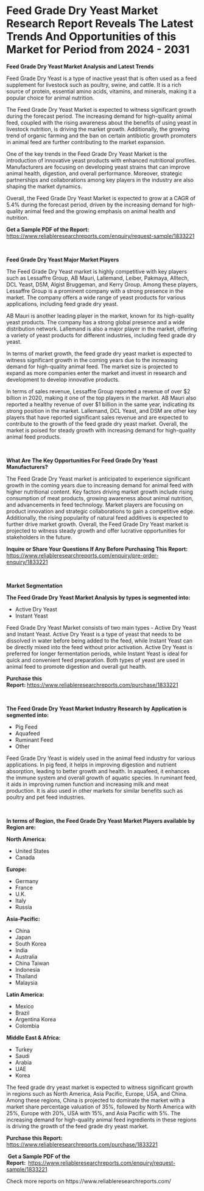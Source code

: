 <p><h1>Feed Grade Dry Yeast Market Research Report Reveals The Latest Trends And Opportunities of this Market for Period from 2024 - 2031</h1></p><p><strong>Feed Grade Dry Yeast Market Analysis and Latest Trends</strong></p>
<p><p>Feed Grade Dry Yeast is a type of inactive yeast that is often used as a feed supplement for livestock such as poultry, swine, and cattle. It is a rich source of protein, essential amino acids, vitamins, and minerals, making it a popular choice for animal nutrition.</p><p>The Feed Grade Dry Yeast Market is expected to witness significant growth during the forecast period. The increasing demand for high-quality animal feed, coupled with the rising awareness about the benefits of using yeast in livestock nutrition, is driving the market growth. Additionally, the growing trend of organic farming and the ban on certain antibiotic growth promoters in animal feed are further contributing to the market expansion.</p><p>One of the key trends in the Feed Grade Dry Yeast Market is the introduction of innovative yeast products with enhanced nutritional profiles. Manufacturers are focusing on developing yeast strains that can improve animal health, digestion, and overall performance. Moreover, strategic partnerships and collaborations among key players in the industry are also shaping the market dynamics.</p><p>Overall, the Feed Grade Dry Yeast Market is expected to grow at a CAGR of 5.4% during the forecast period, driven by the increasing demand for high-quality animal feed and the growing emphasis on animal health and nutrition.</p></p>
<p><strong>Get a Sample PDF of the Report:&nbsp;</strong> <a href="https://www.reliableresearchreports.com/enquiry/request-sample/1833221">https://www.reliableresearchreports.com/enquiry/request-sample/1833221</a></p>
<p>&nbsp;</p>
<p><strong>Feed Grade Dry Yeast Major Market Players</strong></p>
<p><p>The Feed Grade Dry Yeast market is highly competitive with key players such as Lessaffre Group, AB Mauri, Lallemand, Leiber, Pakmaya, Alltech, DCL Yeast, DSM, Algist Bruggeman, and Kerry Group. Among these players, Lessaffre Group is a prominent company with a strong presence in the market. The company offers a wide range of yeast products for various applications, including feed grade dry yeast.</p><p>AB Mauri is another leading player in the market, known for its high-quality yeast products. The company has a strong global presence and a wide distribution network. Lallemand is also a major player in the market, offering a variety of yeast products for different industries, including feed grade dry yeast.</p><p>In terms of market growth, the feed grade dry yeast market is expected to witness significant growth in the coming years due to the increasing demand for high-quality animal feed. The market size is projected to expand as more companies enter the market and invest in research and development to develop innovative products.</p><p>In terms of sales revenue, Lessaffre Group reported a revenue of over $2 billion in 2020, making it one of the top players in the market. AB Mauri also reported a healthy revenue of over $1 billion in the same year, indicating its strong position in the market. Lallemand, DCL Yeast, and DSM are other key players that have reported significant sales revenue and are expected to contribute to the growth of the feed grade dry yeast market. Overall, the market is poised for steady growth with increasing demand for high-quality animal feed products.</p></p>
<p>&nbsp;</p>
<p><strong>What Are The Key Opportunities For Feed Grade Dry Yeast Manufacturers?</strong></p>
<p><p>The Feed Grade Dry Yeast market is anticipated to experience significant growth in the coming years due to increasing demand for animal feed with higher nutritional content. Key factors driving market growth include rising consumption of meat products, growing awareness about animal nutrition, and advancements in feed technology. Market players are focusing on product innovation and strategic collaborations to gain a competitive edge. Additionally, the rising popularity of natural feed additives is expected to further drive market growth. Overall, the Feed Grade Dry Yeast market is projected to witness steady growth and offer lucrative opportunities for stakeholders in the future.</p></p>
<p><strong>Inquire or Share Your Questions If Any Before Purchasing This Report:</strong> <a href="https://www.reliableresearchreports.com/enquiry/pre-order-enquiry/1833221">https://www.reliableresearchreports.com/enquiry/pre-order-enquiry/1833221</a></p>
<p>&nbsp;</p>
<p><strong>Market Segmentation</strong></p>
<p><strong>The Feed Grade Dry Yeast Market Analysis by types is segmented into:</strong></p>
<p><ul><li>Active Dry Yeast</li><li>Instant Yeast</li></ul></p>
<p><p>Feed Grade Dry Yeast Market consists of two main types - Active Dry Yeast and Instant Yeast. Active Dry Yeast is a type of yeast that needs to be dissolved in water before being added to the feed, while Instant Yeast can be directly mixed into the feed without prior activation. Active Dry Yeast is preferred for longer fermentation periods, while Instant Yeast is ideal for quick and convenient feed preparation. Both types of yeast are used in animal feed to promote digestion and overall gut health.</p></p>
<p><strong>Purchase this Report:&nbsp;</strong><a href="https://www.reliableresearchreports.com/purchase/1833221">https://www.reliableresearchreports.com/purchase/1833221</a></p>
<p>&nbsp;</p>
<p><strong>The Feed Grade Dry Yeast Market Industry Research by Application is segmented into:</strong></p>
<p><ul><li>Pig Feed</li><li>Aquafeed</li><li>Ruminant Feed</li><li>Other</li></ul></p>
<p><p>Feed Grade Dry Yeast is widely used in the animal feed industry for various applications. In pig feed, it helps in improving digestion and nutrient absorption, leading to better growth and health. In aquafeed, it enhances the immune system and overall growth of aquatic species. In ruminant feed, it aids in improving rumen function and increasing milk and meat production. It is also used in other markets for similar benefits such as poultry and pet feed industries.</p></p>
<p>&nbsp;</p>
<p><strong>In terms of Region, the Feed Grade Dry Yeast Market Players available by Region are:</strong></p>
<p>
    <p> <strong> North America: </strong>
        <ul>
            <li>United States</li>
            <li>Canada</li>
        </ul>
        </p> 
    <p> <strong> Europe: </strong>
        <ul>
            <li>Germany</li>
            <li>France</li>
            <li>U.K.</li>
            <li>Italy</li>
            <li>Russia</li>
        </ul>
        </p> 
    <p> <strong> Asia-Pacific: </strong>
        <ul>
            <li>China</li>
            <li>Japan</li>
            <li>South Korea</li>
            <li>India</li>
            <li>Australia</li>
            <li>China Taiwan</li>
            <li>Indonesia</li>
            <li>Thailand</li>
            <li>Malaysia</li>
        </ul>
        </p> 
    <p> <strong> Latin America: </strong>
        <ul>
            <li>Mexico</li>
            <li>Brazil</li>
            <li>Argentina Korea</li>
            <li>Colombia</li>
        </ul>
        </p> 
    <p> <strong> Middle East & Africa: </strong>
        <ul>
            <li>Turkey</li>
            <li>Saudi</li>
            <li>Arabia</li>
            <li>UAE</li>
            <li>Korea</li>
        </ul>
    </p>
    </p>
<p><p>The feed grade dry yeast market is expected to witness significant growth in regions such as North America, Asia Pacific, Europe, USA, and China. Among these regions, China is projected to dominate the market with a market share percentage valuation of 35%, followed by North America with 25%, Europe with 20%, USA with 15%, and Asia Pacific with 5%. The increasing demand for high-quality animal feed ingredients in these regions is driving the growth of the feed grade dry yeast market.</p></p>
<p><strong>Purchase this Report: </strong><a href="https://www.reliableresearchreports.com/purchase/1833221">https://www.reliableresearchreports.com/purchase/1833221</a></p>
<p>&nbsp;<strong>Get a Sample PDF of the Report:&nbsp;&nbsp;</strong><a href="https://www.reliableresearchreports.com/enquiry/request-sample/1833221">https://www.reliableresearchreports.com/enquiry/request-sample/1833221</a></p>
<p><strong></strong></p>
<p>Check more reports on https://www.reliableresearchreports.com/</p>